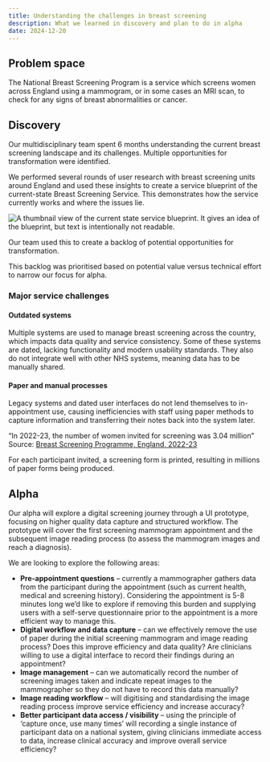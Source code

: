 ```yaml
---
title: Understanding the challenges in breast screening
description: What we learned in discovery and plan to do in alpha
date: 2024-12-20
---
```


## Problem space

The National Breast Screening Program is a service which screens women across England using a mammogram, or in some cases an MRI scan, to check for any signs of breast abnormalities or cancer.

## Discovery

Our multidisciplinary team spent 6 months understanding the current breast screening landscape and its challenges. Multiple opportunities for transformation were identified.

We performed several rounds of user research with breast screening units around England and used these insights to create a service blueprint of the current-state Breast Screening Service. This demonstrates how the service currently works and where the issues lie.

![A thumbnail view of the current state service blueprint. It gives an idea of the blueprint, but text is intentionally not readable.](manage-breast-screening-alpha-blueprint.png "Current-state screening service blueprint")

Our team used this to create a backlog of potential opportunities for transformation.

This backlog was prioritised based on potential value versus technical effort to narrow our focus for alpha.

### Major service challenges

#### Outdated systems

Multiple systems are used to manage breast screening across the country, which impacts data quality and service consistency. Some of these systems are dated, lacking functionality and modern usability standards. They also do not integrate well with other NHS systems, meaning data has to be manually shared.

#### Paper and manual processes

Legacy systems and dated user interfaces do not lend themselves to in-appointment use, causing inefficiencies with staff using paper methods to capture information and transferring their notes back into the system later.

<!-- **Between 2022-2023, 3.04 million women were invited for breast screening. For each participant invited, a screening form is printed, resulting in millions of paper forms being produced.* -->


“In 2022-23, the number of women invited for screening was 3.04 million”
Source: [Breast Screening Programme, England, 2022-23](https://digital.nhs.uk/data-and-information/publications/statistical/breast-screening-programme/england---2022-23/mainreport2223)

For each participant invited, a screening form is printed, resulting in millions of paper forms being produced.

## Alpha

Our alpha will explore a digital screening journey through a UI prototype, focusing on higher quality data capture and structured workflow.  The prototype will cover the first screening mammogram appointment and the subsequent image reading process (to assess the mammogram images and reach a diagnosis).

We are looking to explore the following areas:

* **Pre-appointment questions** – currently a mammographer gathers data from the participant during the appointment (such as current health, medical and screening history). Considering the appointment is 5-8 minutes long we’d like to explore if removing this burden and supplying users with a self-serve questionnaire prior to the appointment is a more efficient way to manage this.
* **Digital workflow and data capture** – can we effectively remove the use of paper during the initial screening mammogram and image reading process?  Does this improve efficiency and data quality? Are clinicians willing to use a digital interface to record their findings during an appointment?
* **Image management** – can we automatically record the number of screening images taken  and indicate repeat images to the mammographer so they do not have to record this data manually?
* **Image reading workflow** – will digitising and standardising the image reading process improve service efficiency and increase accuracy?
* **Better participant data access / visibility** – using the principle of ‘capture once, use many times’ will recording a single instance of participant data on a national system, giving clinicians immediate access to data, increase clinical accuracy and improve overall service efficiency?
